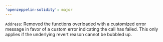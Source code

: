 ```yaml
---
'openzeppelin-solidity': major
---
```


`Address`: Removed the functions overloaded with a customized error message in favor of a custom error indicating the call has failed. This only applies if the underlying revert reason cannot be bubbled up.
